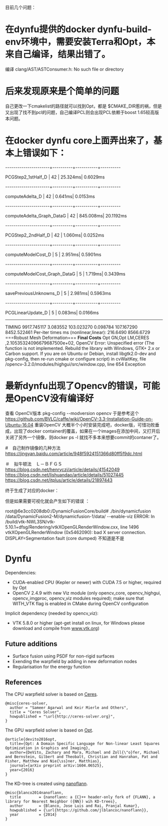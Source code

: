 目前几个问题： 



# 在dynfu提供的docker dynfu-build-env环境中，需要安装Terra和Opt，本来自己编译，结果出错了。
编译 clang/AST/ASTConsumer.h: No such file or directory

# 后来发现原来是个简单的问题
自己更改一下cmakelist的路径就可以找到Opt，都是 $CMAKE_DIR惹的祸，但是又出现了找不到pcl的问题，自己编译PCL则会出现PCL依赖于boost 1.65较高版本问题。

# 在docker dynfu core上面弄出来了，基本上错误如下： 
----------------------+----------+-----------+----------
 
 PCGStep2_1stHalf_D   |     42   |   25.324ms|  0.6029ms

----------------------+----------+-----------+----------

computeAdelta_D      |     42   |    0.641ms|  0.0153ms

----------------------+----------+-----------+----------
 
 computeAdelta_Graph_DataG |     42   |  845.008ms| 20.1192ms

----------------------+----------+-----------+----------

PCGStep2_2ndHalf_D   |     42   |    1.060ms|  0.0252ms

----------------------+----------+-----------+----------

computeModelCost_D   |      5   |    2.951ms|  0.5901ms

----------------------+----------+-----------+----------

computeModelCost_Graph_DataG |      5   |    1.719ms|  0.3439ms

----------------------+----------+-----------+----------

savePreviousUnknowns_D |      5   |    2.981ms|  0.5963ms

----------------------+----------+-----------+----------

PCGLinearUpdate_D    |      5   |    0.083ms|  0.0166ms

-------------------------------------------------------- 


TIMING 9917.745117 3.083552 103.023270 0.098784 107.167290 8452.522461
Per-iter times ms (nonlinear,linear): 216.6490  8566.6729
===Robust Mesh Deformation===
**Final Costs**
Opt GN,Opt LM,CERES
,2.10535324096679687500e+02,
OpenCV Error: Unspecified error (The function is not implemented. Rebuild the library with Windows, GTK+ 2.x or Carbon support. If you are on Ubuntu or Debian, install libgtk2.0-dev and pkg-config, then re-run cmake or configure script) in cvWaitKey, file /opencv-3.2.0/modules/highgui/src/window.cpp, line 654
Exception
# 最新dynfu出现了Opencv的错误，可能是OpenCV没有编译好 
查看 OpenCV版本  pkg-config --modversion opencv 
于是参考这个 https://github.com/BVLC/caffe/wiki/OpenCV-3.3-Installation-Guide-on-Ubuntu-16.04 重装OpenCV 
大概半个小时安装完成吧，docker版，可惜功败垂成，出现了docker container的覆盖，如果在一个images在添加中间，又打开后关闭了另外一个镜像，则docker ps -l 就找不多本来想要commit的contaner了。 




#　自己制作镜像的几种方法　　https://jingyan.baidu.com/article/948f5924151366d80ff5f9dc.html


＃　拟牛顿法　Ｌ－ＢＦＧＳ　
https://blog.csdn.net/henryczj/article/details/41542049
https://blog.csdn.net/lishuandao/article/details/51027445
https://blog.csdn.net/itplus/article/details/21897443

终于生成了对应的docker： 

但是如果需要可视化就会产生如下的错误 ： 

root@6e3cc0208db0:/DynamicFusionCore/build# ./bin/dynamicfusion  /data/DynamicFusion2-M/dynamicfusion-1/data/   --enable-viz
ERROR: In /build/vtk-NWL3SN/vtk-5.10.1+dfsg/Rendering/vtkXOpenGLRenderWindow.cxx, line 1496
vtkXOpenGLRenderWindow (0x5462090): bad X server connection. DISPLAY=Segmentation fault (core dumped)
不知道是不是


Dynfu
============
Dependencies:
* CUDA-enabled CPU (Kepler or newer) with CUDA 7.5 or higher, required by Opt
* OpenCV 2.4.9 with new Viz module (only opencv_core, opencv_highgui, opencv_imgproc, opencv_viz modules required); make sure that WITH_VTK flag is enabled in CMake during OpenCV configuration

Implicit dependency (needed by opencv_viz):
* VTK 5.8.0 or higher (apt-get install on linux, for Windows please download and compile from www.vtk.org)

## Future additions
* Surface fusion using PSDF for non-rigid surfaces
* Exending the warpfield by adding in new deformation nodes
* Regularisation for the energy function

## References
The CPU warpfield solver is based on [Ceres](https://github.com/ceres-solver/ceres-solver).
```
@misc{ceres-solver,
  author = "Sameer Agarwal and Keir Mierle and Others",
  title = "Ceres Solver",
  howpublished = "\url{http://ceres-solver.org}",
}
```
The GPU warpfield solver is based on [Opt](http://optlang.org).
```
@article{devito2016opt,
  title={Opt: A Domain Specific Language for Non-linear Least Squares Optimization in Graphics and Imaging},
  author={DeVito, Zachary and Mara, Michael and Zoll{\"o}fer, Michael and Bernstein, Gilbert and Theobalt, Christian and Hanrahan, Pat and Fisher, Matthew and Nie{\ss}ner, Matthias},
  journal={arXiv preprint arXiv:1604.06525},
  year={2016}
}
```
The KD-tree is created using [nanoflann](https://github.com/jlblancoc/nanoflann).
```
@misc{blanco2014nanoflann,
  title        = {nanoflann: a {C}++ header-only fork of {FLANN}, a library for Nearest Neighbor ({NN}) wih KD-trees},
  author       = {Blanco, Jose Luis and Rai, Pranjal Kumar},
  howpublished = {\url{https://github.com/jlblancoc/nanoflann}},
  year         = {2014}
}
```
